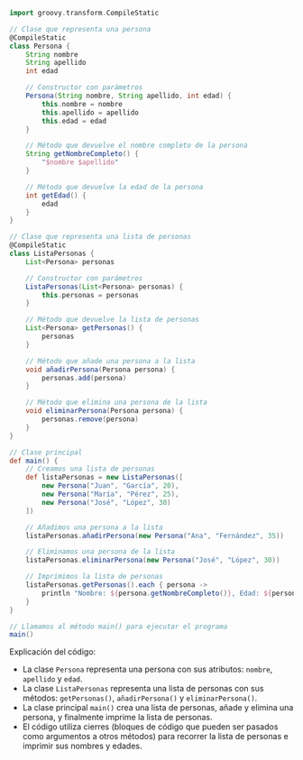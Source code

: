 ```groovy
import groovy.transform.CompileStatic

// Clase que representa una persona
@CompileStatic
class Persona {
    String nombre
    String apellido
    int edad

    // Constructor con parámetros
    Persona(String nombre, String apellido, int edad) {
        this.nombre = nombre
        this.apellido = apellido
        this.edad = edad
    }

    // Método que devuelve el nombre completo de la persona
    String getNombreCompleto() {
        "$nombre $apellido"
    }

    // Método que devuelve la edad de la persona
    int getEdad() {
        edad
    }
}

// Clase que representa una lista de personas
@CompileStatic
class ListaPersonas {
    List<Persona> personas

    // Constructor con parámetros
    ListaPersonas(List<Persona> personas) {
        this.personas = personas
    }

    // Método que devuelve la lista de personas
    List<Persona> getPersonas() {
        personas
    }

    // Método que añade una persona a la lista
    void añadirPersona(Persona persona) {
        personas.add(persona)
    }

    // Método que elimina una persona de la lista
    void eliminarPersona(Persona persona) {
        personas.remove(persona)
    }
}

// Clase principal
def main() {
    // Creamos una lista de personas
    def listaPersonas = new ListaPersonas([
        new Persona("Juan", "García", 20),
        new Persona("María", "Pérez", 25),
        new Persona("José", "López", 30)
    ])

    // Añadimos una persona a la lista
    listaPersonas.añadirPersona(new Persona("Ana", "Fernández", 35))

    // Eliminamos una persona de la lista
    listaPersonas.eliminarPersona(new Persona("José", "López", 30))

    // Imprimimos la lista de personas
    listaPersonas.getPersonas().each { persona ->
        println "Nombre: ${persona.getNombreCompleto()}, Edad: ${persona.getEdad()}"
    }
}

// Llamamos al método main() para ejecutar el programa
main()
```

Explicación del código:

* La clase `Persona` representa una persona con sus atributos: `nombre`, `apellido` y `edad`.
* La clase `ListaPersonas` representa una lista de personas con sus métodos: `getPersonas()`, `añadirPersona()` y `eliminarPersona()`.
* La clase principal `main()` crea una lista de personas, añade y elimina una persona, y finalmente imprime la lista de personas.
* El código utiliza cierres (bloques de código que pueden ser pasados como argumentos a otros métodos) para recorrer la lista de personas e imprimir sus nombres y edades.